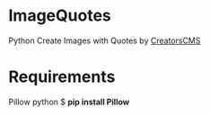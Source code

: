 # ImageQuotes
Python Create Images with Quotes
by <a href="https://creatorscms.com">CreatorsCMS</a>

# Requirements
Pillow python $ <strong>pip install Pillow</strong>
